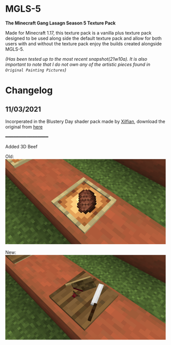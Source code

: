 # MGLS-5
 **The Minecraft Gang Lasagn Season 5 Texture Pack**

 Made for Minecraft 1.17, this texture pack is a vanilla plus texture pack designed to be used along side the default texture pack and allow for both users with and without the texture pack enjoy the builds created alongside MGLS-5.
 
 *(Has been tested up to the most recent snapshot(21w10a). It is also important to note that I do not own any of the artistic pieces found in `Original Painting Pictures`)*

# Changelog

## 11/03/2021

Incorperated in the Blustery Day shader pack made by [Xilfian](https://twitter.com/Xilefian), download the original from [here](https://gist.github.com/felixjones/d5bec1ab0c83ee134fa43a142692a09b)

━━━━━━━━━━━━━━━━

Added 3D Beef

Old:
![Old](https://github.com/TheBanditOfRed/MGLS-5/blob/2a82764043960f12a34cdcb0d47630228640ccb8/Texture%20Pack%20Versions/11.03.2021/1.%203D%20Beef/2021-03-11_10.08.00.png)

New:
![New](https://github.com/TheBanditOfRed/MGLS-5/blob/main/Texture%20Pack%20Versions/11.03.2021/1.%203D%20Beef/2021-03-11_10.07.49.png)
